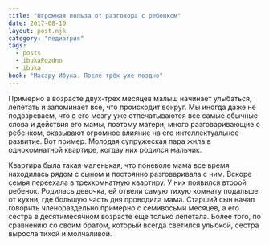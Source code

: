 ```yaml
---
title: "Огромная польза от разговора с ребенком"
date: 2017-08-10
layout: post.njk
category: "педиатрия"
tags:
  - posts
  - ibukaPozdno
  - ibuka
book: "Масару Ибука. После трёх уже поздно"
---
```


Примерно в возрасте двух-трех месяцев малыш начинает улыбаться, лепетать и запоминает все, что происходит вокруг. Мы иногда даже не подозреваем, что в его мозгу уже отпечатываются все самые обычные слова и действия его мамы, поэтому матери, много разговаривающие с ребенком, оказывают огромное влияние на его интеллектуальное развитие. Вот пример. Молодая супружеская пара жила в однокомнатной квартире, когдау них родился мальчик.

Квартира была такая маленькая, что поневоле мама все время находилась рядом с сыном и постоянно разговаривала с ним. Вскоре семья переехала в трехкомнатную квартиру. У них появился второй ребенок. Родилась девочка, ей отвели самую тихую комнату подальше от кухни, где большую часть дня проводила мама. Старший сын начал говорить членораздельно примерно с семивосьми месяцев, а его сестра в десятимесячном возрасте еще только лепетала. Более того, по сравнению со своим братом, который всегда светился улыбкой, сестра выросла тихой и молчаливой.
